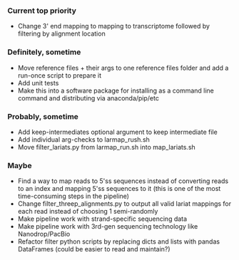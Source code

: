 ### Current top priority
- Change 3' end mapping to mapping to transcriptome followed by filtering by alignment location

### Definitely, sometime
- Move reference files + their args to one reference files folder and add a run-once script to prepare it
- Add unit tests
- Make this into a software package for installing as a command line command and distributing via anaconda/pip/etc

### Probably, sometime
- Add keep-intermediates optional argument to keep intermediate file
- Add individual arg-checks to larmap_rush.sh
- Move filter_lariats.py from larmap_run.sh into map_lariats.sh

### Maybe
- Find a way to map reads to 5'ss sequences instead of converting reads to an index and mapping 5'ss sequences to it (this is one of the most time-consuming steps in the pipeline)
- Change filter_threep_alignments.py to output all valid lariat mappings for each read instead of choosing 1 semi-randomly
- Make pipeline work with strand-specific sequencing data 
- Make pipeline work with 3rd-gen sequencing technology like Nanodrop/PacBio
- Refactor filter python scripts by replacing dicts and lists with pandas DataFrames (could be easier to read and maintain?)